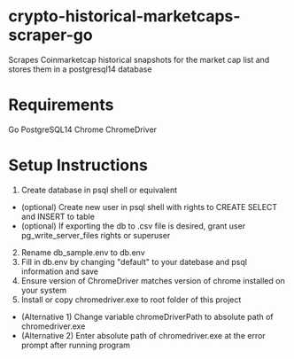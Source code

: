 # crypto-historical-marketcaps-scraper-go
Scrapes Coinmarketcap historical snapshots for the market cap list and stores them in a postgresql14 database

# Requirements
Go
PostgreSQL14
Chrome
ChromeDriver

# Setup Instructions
1. Create database in psql shell or equivalent
-  (optional) Create new user in psql shell with rights to CREATE SELECT and INSERT to table
- (optional) If exporting the db to .csv file is desired, grant user pg_write_server_files rights or superuser
2. Rename db_sample.env to db.env
3. Fill in db.env by changing "default" to your datebase and psql information and save
4. Ensure version of ChromeDriver matches version of chrome installed on your system
5. Install or copy chromedriver.exe to root folder of this project
- (Alternative 1) Change variable chromeDriverPath to absolute path of chromedriver.exe
- (Alternative 2) Enter absolute path of chromedriver.exe at the error prompt after running program
